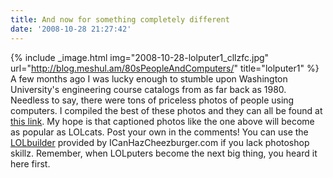 ```yaml
---
title: And now for something completely different
date: '2008-10-28 21:27:42'
---
```



{% include _image.html img="2008-10-28-lolputer1_cllzfc.jpg" url="http://blog.meshul.am/80sPeopleAndComputers/" title="lolputer1"  %}
A few months ago I was lucky enough to stumble upon Washington University's engineering course catalogs from as far back as 1980. Needless to say, there were tons of priceless photos of people using computers. I compiled the best of these photos and they can all be found at [this link](http://blog.meshul.am/80sPeopleAndComputers/). My hope is that captioned photos like the one above will become as popular as LOLcats. Post your own in the comments! You can use the [LOLbuilder](http://mine.icanhascheezburger.com/) provided by ICanHazCheezburger.com if you lack photoshop skillz. Remember, when LOLputers become the next big thing, you heard it here first.



